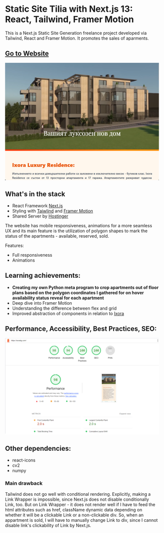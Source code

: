 # Static Site Tilia with Next.js 13: React, Tailwind, Framer Motion

This is a Next.js Static Site Generation freelance project developed via Tailwind, React and Framer Motion. It promotes the sales of aparments.

## [Go to Website](https://ixorabg.com/)

[![alt text](https://github.com/VasilGVasilev/nextJS/blob/ixoraInter/ixora/welcome-img-ixora.png)](https://ixorabg.com/)

## What's in the stack

- React Framework [Next.js](https://nextjs.org/)
- Styling with [Taiwlind](https://tailwindcss.com/) and [Framer Motion](https://www.framer.com/motion/?utm_source=google&utm_medium=adwords&utm_campaign=TW-WW-All-GS-UA-Traffic-20190326-Brand.Bmm_&gad=1&gclid=Cj0KCQjw2qKmBhCfARIsAFy8buLuIhI1cN0gUMS9Yjkiv5BK1Q1_5OvM0V4AaU4Gb8JMv1HzsTiSAJIaAg_3EALw_wcB)
- Shared Server by [Hostinger](https://www.hostinger.com/)

The website has mobile responsiveness, animations for a more seamless UX and its main feature is the utilization of polygon shapes to mark the status of the apartments - available, reserved, sold.

Features:

- Full responsiveness
- Animations 

## Learning achievements:
- **Creating my own Python meta program to crop apartments out of floor plans based on the polygon coordinates I gathered for on hover availability status reveal for each apartment**
- Deep dive into Framer Motion
- Understanding the difference between flex and grid
- Improved abstraction of components in relation to [Ixora](https://github.com/VasilGVasilev/nextJS)


## Performance, Accessibility, Best Practices, SEO:

![alt text](https://github.com/VasilGVasilev/nextJS/blob/ixoraInter/ixora/lighthouse.png) 


## Other dependencies:

- react-icons
- cv2
- numpy


### Main drawback
Tailwind does not go well with conditional rendering. Explicitly, making a Link Wrapper is impossible, since Next.js does not disable conditionally Link, too. But on Link Wrapper - it does not render well if I have to feed the html attributes such as href, className dynamic data depending on whether it will be a clickable Link or a non-clickable div. So, when an appartment is sold, I will have to manually change Link to div, since I cannot disable link's clickability of Link by Next.js.